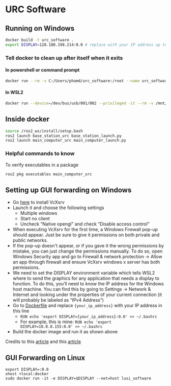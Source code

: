 # URC Software

## Running on Windows

```bash
docker build -t urc_software .
export DISPLAY=128.180.198.214:0.0 # replace with your IP address up to the colon
```

### Tell docker to clean up after itself when it exits

#### In powershell or command prompt

```bash
docker run --rm -v C:/Users/phamd/urc_software:/root --name urc_software_dev -it -e DISPLAY=$DISPLAY urc_software
```

#### In WSL2

```bash 
docker run --device=/dev/bus/usb/001/002 --privileged -it --rm -v /mnt/c/Users/phamd/urc_software:/root:rw --name urc_software_dev -e DISPLAY=$DISPLAY --net=host urc_software
```

## Inside docker

```bash
source /ros2_ws/install/setup.bash
ros2 launch base_station_urc base_station_launch.py
ros2 launch main_computer_urc main_computer_launch.py
```

### Helpful commands to know

To verify executables in a package

```bash
ros2 pkg executables main_computer_urc
```

## Setting up GUI forwarding on Windows

- Go [here](https://sourceforge.net/projects/vcxsrv/) to install VcXsrv
- Launch it and choose the following settings
  - Multiple windows
  - Start no client
  - Uncheck “Native opengl” and check “Disable access control”
- When executing VcXsrv for the first time, a Windows Firewall pop-up should appear. Just be sure to give it permissions on both private and public networks.
- If the pop-up doesn't appear, or if you gave it the wrong permissions by mistake, you can just change the permissions manually. To do so, open Windows Security app and go to Firewall & network protection -> Allow an app through firewall and ensure VcXsrv windows x server has both permissions.
- We need to set the DISPLAY environment variable which tells WSL2 where to send the graphics for any application that needs a display to function. To do this, you’ll need to know the IP address for the Windows host machine. You can find this by going to Settings -> Network & Internet and looking under the properties of your current connection (it will probably be labeled as “IPv4 Address”)
- Go to [Dockerfile](Dockerfile) and replace `{your_ip_address}` with your IP address in this line
  - `RUN echo 'export DISPLAY={your_ip_address}:0.0' >> ~/.bashrc`
  - For example, this is mine: `RUN echo 'export DISPLAY=10.0.0.155:0.0' >> ~/.bashrc`
- Build the docker image and run it as shown above

Credits to this [article](https://jackkawell.wordpress.com/2020/06/12/ros-wsl2/>)
and this [article](https://aalonso.dev/blog/2021/how-to-use-gui-apps-in-wsl2-forwarding-x-server-cdj)

## GUI Forwarding on Linux

```
export DISPLAY=:0.0
xhost +local:docker
sudo docker run -it -e DISPLAY=$DISPLAY --net=host lusi_software
```
